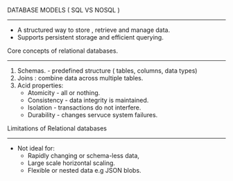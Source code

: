 DATABASE MODELS ( SQL VS NOSQL )

---

* A structured way to store , retrieve and manage data.
* Supports persistent storage and efficient querying.


Core concepts of relational databases. 

---

1. Schemas. - predefined structure ( tables, columns, data types)
2. Joins : combine data across multiple tables.
3. Acid properties:
   * Atomicity - all or nothing.
   * Consistency - data integrity is maintained.
   * Isolation - transactions do not interfere.
   * Durability - changes servuce system failures.

Limitations of Relational databases

---

* Not ideal for:
  * Rapidly changing or schema-less data,
  * Large scale horizontal scaling.
  * Flexible or nested data e.g JSON blobs.

